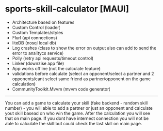 # sports-skill-calculator [MAUI]

- Architecture based on features
- Custom Control (loader)
- Custom Templates/styles
- Flurl (api connections)
- liteDB (nosql local db)
- Log crashes (class to show the error on output also can add to send the error to analitycs service)
- Polly (retry api requests/timeout control)
- Linker (downzise app file)
- App works offline (not the calculate feature)
- validations before calculate (select an opponent/select a partner and 2 opponents/cant select same friend as partner/opponent on the game calculation)
- CommunityToolkit.Mvvm (mvvm code generator)

----
You can add a game to calculate your skill (fake backend - random skill number) - you will able to add a partner or just an opponent and calculate yout skill basead on who win the game. After the calculation you will see that on main page. If you dont have internect connection you will not be able to calculate the skill but could check the last skill on main page.
